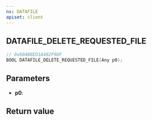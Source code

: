 ```yaml
---
ns: DATAFILE
apiset: client
---
```

## DATAFILE_DELETE_REQUESTED_FILE

```c
// 0x604B8ED1A482F9DF
BOOL DATAFILE_DELETE_REQUESTED_FILE(Any p0);
```


## Parameters
* **p0**:

## Return value

